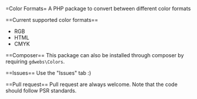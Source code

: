 =Color Formats=
A PHP package to convert between different color formats

==Current supported color formats==
* RGB
* HTML
* CMYK

==Composer==
This package can also be installed through composer by requiring `gdwebs\Colors`.

==Issues==
Use the "Issues" tab :)

==Pull request==
Pull request are always welcome. Note that the code should follow PSR standards.